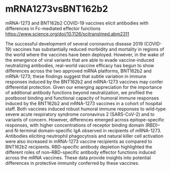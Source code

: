 # mRNA1273vsBNT162b2
mRNA-1273 and BNT162b2 COVID-19 vaccines elicit antibodies with differences in Fc-mediated effector functions
https://www.science.org/doi/10.1126/scitranslmed.abm2311

The successful development of several coronavirus disease 2019 (COVID-19) vaccines has substantially reduced morbidity and mortality in regions of the world where the vaccines have been deployed. However, in the wake of the emergence of viral variants that are able to evade vaccine-induced neutralizing antibodies, real-world vaccine efficacy has begun to show differences across the two approved mRNA platforms, BNT162b2 and mRNA-1273; these findings suggest that subtle variation in immune responses induced by the BNT162b2 and mRNA-1273 vaccines may confer differential protection. Given our emerging appreciation for the importance of additional antibody functions beyond neutralization, we profiled the postboost binding and functional capacity of humoral immune responses induced by the BNT162b2 and mRNA-1273 vaccines in a cohort of hospital staff. Both vaccines induced robust humoral immune responses to wild-type severe acute respiratory syndrome coronavirus 2 (SARS-CoV-2) and to variants of concern. However, differences emerged across epitope-specific responses, with higher concentrations of receptor binding domain (RBD)– and N-terminal domain–specific IgA observed in recipients of mRNA-1273. Antibodies eliciting neutrophil phagocytosis and natural killer cell activation were also increased in mRNA-1273 vaccine recipients as compared to BNT162b2 recipients. RBD-specific antibody depletion highlighted the different roles of non–RBD-specific antibody effector functions induced across the mRNA vaccines. These data provide insights into potential differences in protective immunity conferred by these vaccines.

